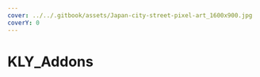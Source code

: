 ```yaml
---
cover: ../../.gitbook/assets/Japan-city-street-pixel-art_1600x900.jpg
coverY: 0
---
```


# KLY\_Addons


